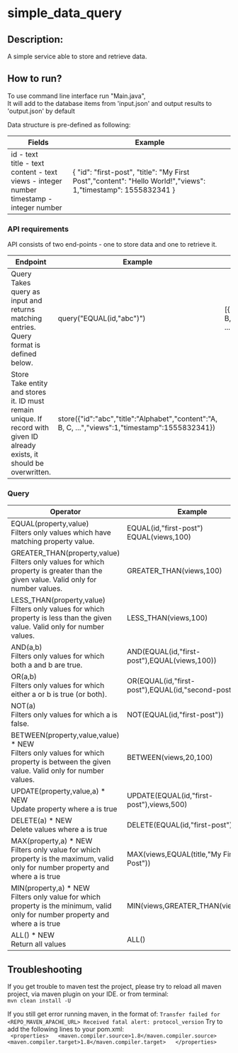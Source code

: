 # simple_data_query

## Description:
A simple service able to store and retrieve data.

## How to run?
To use command line interface run "Main.java",  
It will add to the database items from 'input.json' and output results to 'output.json' by default

Data structure is pre-defined as following:

| Fields                                        | Example     | 
| -----------                                   | ----------- | 
| id - text <br>title - text<br> content - text <br>views - integer number<br>timestamp - integer number|{ "id": "first-post", "title": "My First Post","content": "Hello World!","views": 1,"timestamp": 1555832341 }


### API requirements
API consists of two end-points - one to store data and one to retrieve it.

| Endpoint                                        | Example     | Response  | 
| -----------                                     | ----------- |-----------|
| Query<br> Takes query as input and returns matching entries. Query format is defined below.| query("EQUAL(id,"abc")") | [{"id":"abc","title":"Alphabet","content":"A, B, C, ...","views":1,"timestamp":1555832341}]     |
| Store<br> Take entity and stores it. ID must remain unique. If record with given ID already exists, it should be overwritten.| store({"id":"abc","title":"Alphabet","content":"A, B, C, ...","views":1,"timestamp":1555832341}) | |

### Query
| Operator                                        | Example     | 
| -----------                                     | ----------- |
| EQUAL(property,value) <br> Filters only values which have matching property value.| EQUAL(id,"first-post") <br> EQUAL(views,100)   |
| GREATER_THAN(property,value) <br> Filters only values for which property is greater than the given value. Valid only for number values.| GREATER_THAN(views,100) | 
| LESS_THAN(property,value) <br> Filters only values for which property is less than the given value. Valid only for number values.| LESS_THAN(views,100) |
| AND(a,b) <br> Filters only values for which both a and b are true.| AND(EQUAL(id,"first-post"),EQUAL(views,100)) | 
| OR(a,b) <br> Filters only values for which either a or b is true (or both).| OR(EQUAL(id,"first-post"),EQUAL(id,"second-post")) | 
| NOT(a) <br> Filters only values for which a is false.| NOT(EQUAL(id,"first-post")) |
| BETWEEN(property,value,value) * NEW <br> Filters only values for which property is between the given value. Valid only for number values.| BETWEEN(views,20,100) | 
| UPDATE(property,value,a) * NEW <br> Update property where a is true| UPDATE(EQUAL(id,"first-post"),views,500) | 
| DELETE(a) * NEW <br> Delete values where a is true| DELETE(EQUAL(id,"first-post")) |
| MAX(property,a) * NEW <br> Filters only value for which property is the maximum, valid only for number property and where a is true| MAX(views,EQUAL(title,"My First Post")) |
| MIN(property,a) * NEW <br> Filters only value for which property is the minimum, valid only for number property and where a is true | MIN(views,GREATER_THAN(views,20)) |
| ALL() * NEW <br> Return all values | ALL() |


## Troubleshooting
If you get trouble to maven test the project, please try to reload all maven project, via maven plugin on your IDE.
or from terminal: <br> `mvn clean install -U`

If you still get error running maven, in the format of:
`Transfer failed for <REPO_MAVEN_APACHE_URL> Received fatal alert: protocol_version`
Try to add the following lines to your pom.xml: <br>
` <properties>  
<maven.compiler.source>1.8</maven.compiler.source>
<maven.compiler.target>1.8</maven.compiler.target>  
</properties>`  